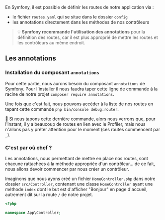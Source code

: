 En Symfony, il est possible de définir les routes de notre application via :

- le fichier `routes.yaml` qui se situe dans le dossier `config`
- les annotations directement dans les méthodes de nos contrôleurs

> 💡 **Symfony recommande l'utilisation des annotations** pour la définition des routes, car il est plus approprié de mettre les routes et les contrôleurs au même endroit.

## Les annotations

### Installation du composant `annotations`

Pour cette partie, nous aurons besoin du composant `annotations` de Symfony. Pour l'installer il nous faudra taper cette ligne de commande à la racine de notre projet `composer require annotations`.

Une fois que c'est fait, nous pouvons accéder à la liste de nos routes en tapant cette commande `php bin/console debug:router`.

👀 Si nous tapons cette dernière commande, alors nous verrons que, pour l'instant, il y a beaucoup de routes en lien avec le Profiler, mais nous n'allons pas y prêter attention pour le moment (ces routes commencent par `_`).

### C'est par où chef ?

Les annotations, nous permettant de mettre en place nos routes, sont chacune rattachées à la méthode appropriée d'un contrôleur... de ce fait, nous allons devoir commencer par nous créer un contrôleur.

Imaginons que nous ayons créé un fichier `HomeController.php` dans notre dossier `src/Controller`, contenant une classe `HomeController` ayant une méthode `index` dont le but est d'afficher "Bonjour" en page d'accueil, autrement dit sur la route `/` de notre projet.

```php
<?php

namespace App\Controller;